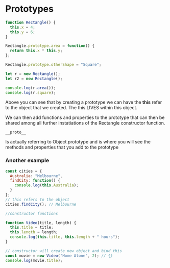 # Prototypes

```js
function Rectangle() {
  this.x = 4;
  this.y = 6;
}

Rectangle.prototype.area = function() {
  return this.x * this.y;
};

Rectangle.prototype.otherShape = "Square";

let r = new Rectangle();
let r2 = new Rectangle();

console.log(r.area());
console.log(r.square);
```

Above you can see that by creating a prototype we can have the **this** refer to the object that we created. The this LIVES within this object.

We can then add functions and properties to the prototype that can then be shared among all further instatiations of the Rectangle constructor function.

```
__proto__
```

Is actually referring to Object.prototype and is where you will see the methods and properties that you add to the prototype

### Another example

```js
const cities = {
  Australia: "Melbourne",
  findCity: function() {
    console.log(this.Australia);
  }
};
// this refers to the object
cities.findCity(); // Melbourne

//constructor functions

function Video(title, length) {
  this.title = title;
  this.length = length;
  console.log(this.title, this.length + " hours");
}

// constructor will create new object and bind this
const movie = new Video("Home Alone", 2); // {}
console.log(movie.title);
```
